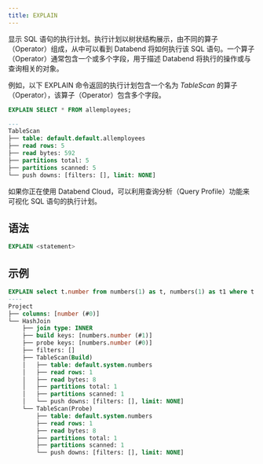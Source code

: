 ```yaml
---
title: EXPLAIN
---
```


显示 SQL 语句的执行计划。执行计划以树状结构展示，由不同的算子（Operator）组成，从中可以看到 Databend 将如何执行该 SQL 语句。一个算子（Operator）通常包含一个或多个字段，用于描述 Databend 将执行的操作或与查询相关的对象。

例如，以下 EXPLAIN 命令返回的执行计划包含一个名为 *TableScan* 的算子（Operator），该算子（Operator）包含多个字段。

```sql
EXPLAIN SELECT * FROM allemployees;

---
TableScan
├── table: default.default.allemployees
├── read rows: 5
├── read bytes: 592
├── partitions total: 5
├── partitions scanned: 5
└── push downs: [filters: [], limit: NONE]
```

如果你正在使用 Databend Cloud，可以利用查询分析（Query Profile）功能来可视化 SQL 语句的执行计划。

## 语法

```sql
EXPLAIN <statement>
```

## 示例

```sql
EXPLAIN select t.number from numbers(1) as t, numbers(1) as t1 where t.number = t1.number;
----
Project
├── columns: [number (#0)]
└── HashJoin
    ├── join type: INNER
    ├── build keys: [numbers.number (#1)]
    ├── probe keys: [numbers.number (#0)]
    ├── filters: []
    ├── TableScan(Build)
    │   ├── table: default.system.numbers
    │   ├── read rows: 1
    │   ├── read bytes: 8
    │   ├── partitions total: 1
    │   ├── partitions scanned: 1
    │   └── push downs: [filters: [], limit: NONE]
    └── TableScan(Probe)
        ├── table: default.system.numbers
        ├── read rows: 1
        ├── read bytes: 8
        ├── partitions total: 1
        ├── partitions scanned: 1
        └── push downs: [filters: [], limit: NONE]
```
